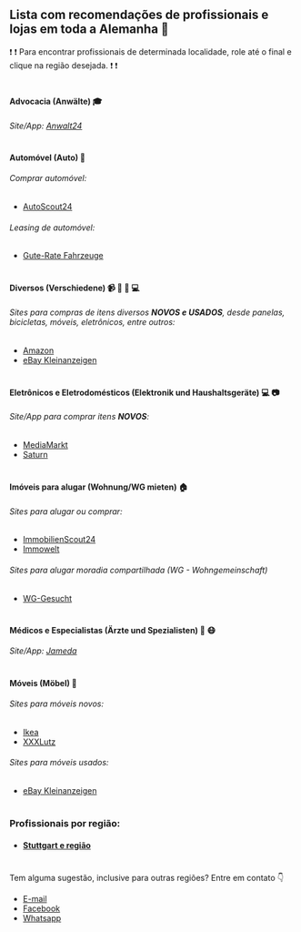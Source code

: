 ## Lista com recomendações de profissionais e lojas em toda a Alemanha :book:

:exclamation: :exclamation: Para encontrar profissionais de determinada localidade, role até o final e clique na região desejada. :exclamation: :exclamation:
#
#### Advocacia (Anwälte) :mortar_board:

###### Site/App: [Anwalt24](https://anwalt24.de)
#

#### Automóvel (Auto) :car:

###### Comprar automóvel:

- [AutoScout24](https://autoscout24.de)

###### Leasing de automóvel: 

- [Gute-Rate Fahrzeuge](https://www.gute-rate.de/Fahrzeuge)
#

#### Diversos (Verschiedene) :video_camera: :shower: :bicyclist: :computer:

###### Sites para compras de itens diversos **NOVOS e USADOS**, desde panelas, bicicletas, móveis, eletrônicos, entre outros:

- [Amazon](https://www.amazon.de/)
- [eBay Kleinanzeigen](https://www.ebay-kleinanzeigen.de/)
#

#### Eletrônicos e Eletrodomésticos (Elektronik und Haushaltsgeräte) :computer: :camera:

###### Site/App para comprar itens **NOVOS**:

- [MediaMarkt](https://www.mediamarkt.de/)
- [Saturn](https://www.saturn.de/)
#
#### Imóveis para alugar (Wohnung/WG mieten) :house:

###### Sites para alugar ou comprar:

- [ImmobilienScout24](https://immobilienscout24.de)
- [Immowelt](https://immowelt.de)

###### Sites para alugar moradia compartilhada (WG - Wohngemeinschaft)

- [WG-Gesucht](https://wg-gesucht.de)
#
#### Médicos e Especialistas (Ärzte und Spezialisten) :hospital: :mask:

###### Site/App: [Jameda](https://www.jameda.de/)

#
#### Móveis (Möbel) :bathtub:

###### Sites para móveis novos:

- [Ikea](http://ikea.de)
- [XXXLutz](https://xxxlutz.de)

###### Sites para móveis usados:

- [eBay Kleinanzeigen](https://www.ebay-kleinanzeigen.de/)
#
### Profissionais por região:
- #### [Stuttgart e região](https://github.com/gabrielbahniuk/deutschland-awesome-list/blob/master/Stuttgart.md)

#
Tem alguma sugestão, inclusive para outras regiões? Entre em contato :point_down:
- [E-mail](mailto:gabrieldiasbnu@hotmail.com)
- [Facebook](https://www.facebook.com/gabrieldiasbnu)
- [Whatsapp](https://api.whatsapp.com/send?phone=4917687833474)
